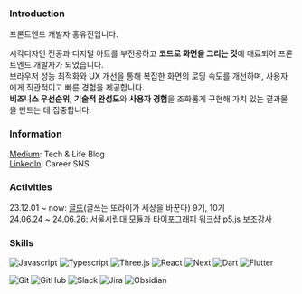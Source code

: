 ### Introduction
프론트엔드 개발자 홍유진입니다.

시각디자인 전공과 디지털 아트를 부전공하고 **코드로 화면을 그리는 것**에 매료되어 프론트엔드 개발자가 되었습니다.  
브라우저 성능 최적화와 UX 개선을 통해 복잡한 화면의 로딩 속도를 개선하며, 사용자에게 직관적이고 빠른 경험을 제공합니다.   
**비즈니스 우선순위**, **기술적 완성도**와 **사용자 경험**을 조화롭게 구현해 가치 있는 결과물을 만드는 데 집중합니다.  

### Information
[Medium](https://medium.com/@howyoujini): Tech & Life Blog  
[LinkedIn](https://www.linkedin.com/in/howyoujini): Career SNS  

### Activities
23.12.01 ~ now: [글또](https://geultto.github.io/)(글쓰는 또라이가 세상을 바꾼다) 9기, 10기    
24.06.24 ~ 24.06.26: 서울시립대 모듈과 타이포그래피 워크샵 p5.js 보조강사    

### Skills
![Javascript](https://img.shields.io/badge/Javascript-white?style=flat-square&logo=Javascript&logoColor=ffd53b) ![Typescript](https://img.shields.io/badge/Typescript-white?style=flat-square&logo=Typescript&logoColor=blue) ![Three.js](https://img.shields.io/badge/Three.js-white?&style=flat-square&logo=Three.js&logoColor=black) ![React](https://img.shields.io/badge/React-white?style=flat-square&logo=React&logoColor=skyblue) ![Next](https://img.shields.io/badge/Next-white?style=flat-square&logo=Next.js&logoColor=black) ![Dart](https://img.shields.io/badge/Dart-white?&style=flat-square&logo=Dart&logoColor=2272d4) ![Flutter](https://img.shields.io/badge/Flutter-white?style=flat-square&logo=Flutter&logoColor=4dc9ff)<br>

![Git](https://img.shields.io/badge/Git-white?&style=flat-square&logo=Git&logoColor=F05032) ![GitHub](https://img.shields.io/badge/GitHub-white?&style=flat-square&logo=GitHub&logoColor=black) ![Slack](https://img.shields.io/badge/Slack-white?style=flat-square&logo=Slack&logoColor=e01e5a) ![Jira](https://img.shields.io/badge/Jira-white?style=flat-square&logo=Jira&logoColor=0052CC) ![Obsidian](https://img.shields.io/badge/Obsidian-white?style=flat-square&logo=Obsidian&logoColor=7e1dfb)<br>
